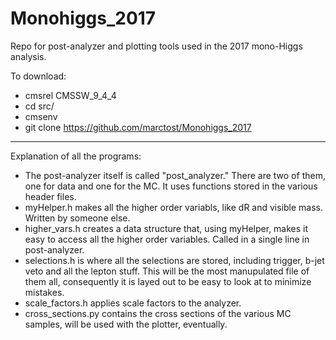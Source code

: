 # Monohiggs_2017
Repo for post-analyzer and plotting tools used in the 2017 mono-Higgs analysis.

To download:
* cmsrel CMSSW_9_4_4
* cd src/
* cmsenv
* git clone https://github.com/marctost/Monohiggs_2017

----------------------------------------
Explanation of all the programs:
* The post-analyzer itself is called "post_analyzer." There are two of them, one for data and one for the MC. It uses functions stored in the various header files.
* myHelper.h makes all the higher order variabls, like dR and visible mass. Written by someone else.
* higher_vars.h creates a data structure that, using myHelper, makes it easy to access all the higher order variables. Called in a single line in post-analyzer.
* selections.h is where all the selections are stored, including trigger, b-jet veto and all the lepton stuff. This will be the most manupulated file of them all, consequently it is layed out to be easy to look at to minimize mistakes.
* scale_factors.h applies scale factors to the analyzer.
* cross_sections.py contains the cross sections of the various MC samples, will be used with the plotter, eventually.
